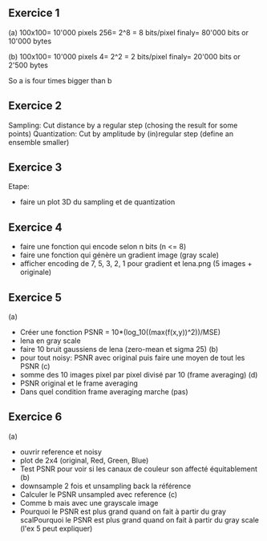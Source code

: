 ## Exercice 1
(a)
100x100= 10'000 pixels
256= 2^8 = 8 bits/pixel
finaly= 80'000 bits or 10'000 bytes

(b)
100x100= 10'000 pixels
4= 2^2 = 2 bits/pixel
finaly= 20'000 bits or 2'500 bytes

So a is four times bigger than b

## Exercice 2
Sampling: Cut distance by a regular step (chosing the result for some points)
Quantization: Cut by amplitude by (in)regular step (define an ensemble smaller)

## Exercice 3
Etape:
- faire un plot 3D du sampling et de quantization

## Exercice 4
- faire une fonction qui encode selon n bits (n <= 8)
- faire une fonction qui génère un gradient image (gray scale)
- afficher encoding de 7, 5, 3, 2, 1 pour gradient et lena.png (5 images + originale) 
## Exercice 5
(a)
- Créer une fonction PSNR = 10*(log_10((max(f(x,y))^2))/MSE)
- lena en gray scale 
- faire 10 bruit gaussiens de lena (zero-mean et sigma 25)
(b)
- pour tout noisy: PSNR avec original puis faire une moyen de tout les PSNR
(c)
- somme des 10 images pixel par pixel divisé par 10 (frame averaging)
(d)
- PSNR original et le frame averaging
- Dans quel condition frame averaging marche (pas)

## Exercice 6
(a)
- ouvrir reference et noisy 
- plot de 2x4 (original, Red, Green, Blue)
- Test PSNR pour voir si les canaux de couleur son affecté équitablement
(b)
- downsample 2 fois et unsampling back la référence
- Calculer le PSNR unsampled avec reference
(c)
- Comme b mais avec une grayscale image
- Pourquoi le PSNR est plus grand quand on fait à partir du gray scalPourquoi le PSNR est plus grand quand on fait à partir du gray scale (l'ex 5 peut expliquer)
